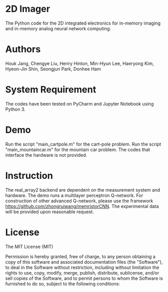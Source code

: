 # 2D Imager

The Python code for the 2D integrated electronics for in-memory imaging and in-memory analog neural network computing.

# Authors

Houk Jang, Chengye Liu, Henry Hinton, Min-Hyun Lee, Haeryong Kim, Hyeon-Jin Shin, Seongjun Park, Donhee Ham


# System Requirement

The codes have been tested on PyCharm and Jupyter Notebook using Python 3.

# Demo

Run the script "main_cartpole.m" for the cart-pole problem.
Run the script "main_mountaincar.m" for the mountain car problem.
The codes that interface the hardware is not provided. 

# Instruction

The real_array2 backend are dependent on the measurement system and hardware. 
The demo runs a multilayer perceptron Q-network. For construction of other advanced Q-network, please use the framework https://github.com/zhongruiwang/memristorCNN.
The experimental data will be provided upon reasonable request.

# License
The MIT License (MIT)

Permission is hereby granted, free of charge, to any person obtaining a copy
of this software and associated documentation files (the "Software"), to deal
in the Software without restriction, including without limitation the rights
to use, copy, modify, merge, publish, distribute, sublicense, and/or sell
copies of the Software, and to permit persons to whom the Software is
furnished to do so, subject to the following conditions:

